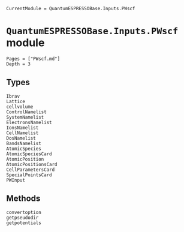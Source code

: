 ```@meta
CurrentModule = QuantumESPRESSOBase.Inputs.PWscf
```

# `QuantumESPRESSOBase.Inputs.PWscf` module

```@contents
Pages = ["PWscf.md"]
Depth = 3
```

## Types

```@docs
Ibrav
Lattice
cellvolume
ControlNamelist
SystemNamelist
ElectronsNamelist
IonsNamelist
CellNamelist
DosNamelist
BandsNamelist
AtomicSpecies
AtomicSpeciesCard
AtomicPosition
AtomicPositionsCard
CellParametersCard
SpecialPointsCard
PWInput
```

## Methods

```@docs
convertoption
getpseudodir
getpotentials
```
